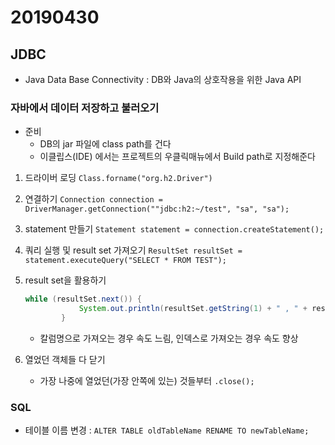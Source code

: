 # 20190430

## JDBC

- Java Data Base Connectivity : DB와 Java의 상호작용을 위한 Java API

### 자바에서 데이터 저장하고 불러오기

- 준비
  - DB의 jar 파일에 class path를 건다
  - 이클립스(IDE) 에서는 프로젝트의 우클릭매뉴에서 Build path로 지정해준다

1. 드라이버 로딩
    `Class.forname("org.h2.Driver")`

2. 연결하기
    `Connection connection = DriverManager.getConnection(""jdbc:h2:~/test", "sa", "sa");`

3. statement 만들기
    `Statement statement = connection.createStatement();`

4. 쿼리 실행 및 result set 가져오기
    `ResultSet resultSet = statement.executeQuery("SELECT * FROM TEST");`

5. result set을 활용하기

    ```java
    while (resultSet.next()) {
                System.out.println(resultSet.getString(1) + " , " + resultSet.getString("name")+ " , " + resultSet.getString("age"));
            }
    ```

    - 칼럼명으로 가져오는 경우 속도 느림, 인덱스로 가져오는 경우 속도 향상

6. 열었던 객체들 다 닫기
    - 가장 나중에 열었던(가장 안쪽에 있는) 것들부터 `.close();`

### SQL

- 테이블 이름 변경 : `ALTER TABLE oldTableName RENAME TO newTableName;`
